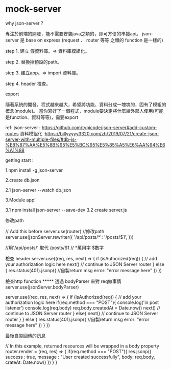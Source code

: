 # mock-server

why json-server ?

專注於前端的開發，能不需要安裝java之類的，即可方便的串接api。
json-server 是 base on express (request 、 router 等等 之類的 function 是一樣的)

step 1. 建立 假資料庫。=> 資料庫模組化。

step 2. 替換掉預設的path。

step 3. 建立app。=> import 資料庫。

step 4. header 檢查。


export

隨著系統的開發，程式越來越大，希望將功能、資料分成一塊塊的，固有了模組的概念(module)。
當你寫好了一個程式，module要決定將什麼給外部人使用(可能是function、資料等等)，需要export


ref: 
json-server :  https://github.com/typicode/json-server#add-custom-routes
資料模組化 :https://billyyyyy3320.com/zh/2019/07/21/create-json-server-with-multiple-files/#db-js-%E8%87%AA%E5%8B%95%E5%BC%95%E5%85%A5%E6%AA%94%E6%A1%88

getting start :

1.npm install -g json-server

2.create db.json

  2.1 json-server --watch db.json

3.Module app!

  3.1 npm install json-server --save-dev
  3.2 create server.js

修改path

// Add this before server.use(router)
//修改path
server.use(jsonServer.rewriter({
    '/api/posts/*': '/posts/$1',
  }))
  
//用'/api/posts/' 取代 /posts/$1 
// *萬用字 $數字

檢查 header
server.use((req, res, next) => {
    if (isAuthorized(req)) { // add your authorization logic here
        next() // continue to JSON Server router
    } else {
      res.status(401).jsonp({
        //自製return msg
        error: "error message here"
      })
   })
   
檢查http function
***** 透過 bodyParser 來對 req做事情
server.use(jsonServer.bodyParser)


server.use((req, res, next) => {
    if (isAuthorized(req)) { // add your authorization logic here
      if(req.method === "POST"){
        console.log('in post listener')
        console.log(req.body)
        req.body.createdAt = Date.now()
        next() // continue to JSON Server router
      }
      else{
        next() // continue to JSON Server router
      }
    } else {
      res.status(401).jsonp({
        //自製return msg
        error: "error message here"
      })
    }
   })

最後自製回傳的訊息

   // In this example, returned resources will be wrapped in a body property
router.render = (req, res) => {
  if(req.method === "POST"){
  res.jsonp({
    success : true,
    message : "User created successfully",
    body: req.body,
    crateAt: Date.now()
  })
}
}

